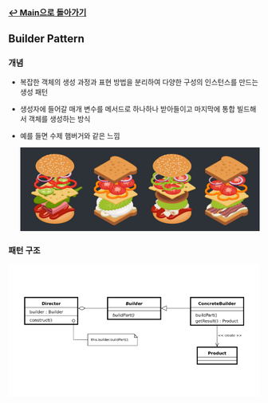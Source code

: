 ### [↩︎ Main으로 돌아가기](../../README.md)

## Builder Pattern

### 개념

- 복잡한 객체의 생성 과정과 표현 방법을 분리하여 다양한 구성의 인스턴스를 만드는 생성 패턴

- 생성자에 들어갈 매개 변수를 메서드로 하나하나 받아들이고 마지막에 통합 빌드해서 객체를 생성하는 방식

- 예를 들면 수제 햄버거와 같은 느낌
  <div align="center">
    <img src="../../image/builder_example.png">
  </div>

### 패턴 구조

<div align="center">
  <img src="../../image/builder.png">
</div>
